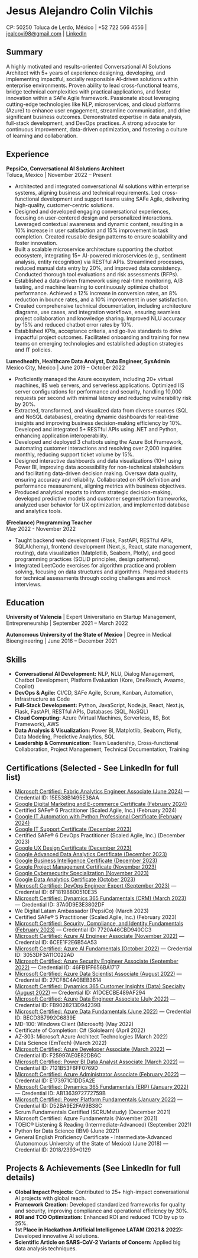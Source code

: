 # Jesus Alejandro Colin Vilchis

CP: 50250 Toluca de Lerdo, México | +52 722 566 4556 | jealcovi98@gmail.com | [LinkedIn](https://www.linkedin.com/in/jealcovi/)

## Summary

A highly motivated and results-oriented Conversational AI Solutions Architect with 5+ years of experience designing, developing, and implementing impactful, socially responsible AI-driven solutions within enterprise environments. Proven ability to lead cross-functional teams, bridge technical complexities with practical applications, and foster innovation within a SAFe Agile framework.  Passionate about leveraging cutting-edge technologies like NLP, microservices, and cloud platforms (Azure) to enhance user engagement, streamline communication, and drive significant business outcomes. Demonstrated expertise in data analysis, full-stack development, and DevOps practices.  A strong advocate for continuous improvement, data-driven optimization, and fostering a culture of learning and collaboration.

## Experience

**PepsiCo, Conversational AI Solutions Architect**  
Toluca, Mexico | November 2022 – Present

* Architected and integrated conversational AI solutions within enterprise systems, aligning business and technical requirements. Led cross-functional development and support teams using SAFe Agile, delivering high-quality, customer-centric solutions.
* Designed and developed engaging conversational experiences, focusing on user-centered design and personalized interactions. Leveraged contextual awareness and dynamic content, resulting in a 10% increase in user satisfaction and 15% improvement in task completion. Created reusable design patterns to ensure scalability and foster innovation.
* Built a scalable microservice architecture supporting the chatbot ecosystem, integrating 15+ AI-powered microservices (e.g., sentiment analysis, entity recognition) via RESTful APIs. Streamlined processes, reduced manual data entry by 20%, and improved data consistency. Conducted thorough tool evaluations and risk assessments (RFPs).
* Established a data-driven framework using real-time monitoring, A/B testing, and machine learning to continuously optimize chatbot performance. Achieved a 12% increase in conversion rates, an 8% reduction in bounce rates, and a 10% improvement in user satisfaction.
* Created comprehensive technical documentation, including architecture diagrams, use cases, and integration workflows, ensuring seamless project collaboration and knowledge sharing. Improved NLU accuracy by 15% and reduced chatbot error rates by 10%.
* Established KPIs, acceptance criteria, and go-live standards to drive impactful project outcomes. Facilitated onboarding and training for new teams on emerging technologies and established adoption strategies and IT policies.

**Lumedhealth, Healthcare Data Analyst, Data Engineer, SysAdmin**  
Mexico City, Mexico | June 2019 – October 2022

* Proficiently managed the Azure ecosystem, including 20+ virtual machines, IIS web servers, and serverless applications. Optimized IIS server configurations for performance and security, handling 10,000 requests per second with minimal latency and reducing vulnerability risk by 20%.
* Extracted, transformed, and visualized data from diverse sources (SQL and NoSQL databases), creating dynamic dashboards for real-time insights and improving business decision-making efficiency by 10%. Developed and integrated 5+ RESTful APIs using .NET and Python, enhancing application interoperability.
* Developed and deployed 3 chatbots using the Azure Bot Framework, automating customer interactions and resolving over 2,000 inquiries monthly, reducing support ticket volume by 15%.
* Designed interactive dashboards and data visualizations (10+) using Power BI, improving data accessibility for non-technical stakeholders and facilitating data-driven decision making. Oversaw data quality, ensuring accuracy and reliability.  Collaborated on KPI definition and performance measurement, aligning metrics with business objectives.
* Produced analytical reports to inform strategic decision-making, developed predictive models and customer segmentation frameworks, analyzed user behavior for UX optimization, and implemented database and analytics tools.

**(Freelance) Programming Teacher**  
May 2022 - November 2022

* Taught backend web development (Flask, FastAPI, RESTful APIs, SQLAlchemy), frontend development (Next.js, React, state management, routing), data visualization (Matplotlib, Seaborn, Plotly), and good programming practices (SOLID principles, design patterns).
* Integrated LeetCode exercises for algorithm practice and problem solving, focusing on data structures and algorithms. Prepared students for technical assessments through coding challenges and mock interviews.


## Education

**University of Valencia** | Expert Universitario en Startup Management, Entrepreneurship | September 2021 – March 2022

**Autonomous University of the State of Mexico** | Degree in Medical Bioengineering | June 2016 – December 2021


##  Skills

* **Conversational AI Development:** NLP, NLU, Dialog Management, Chatbot Development, Platform Evaluation (Kore, OneReach, Avaamo, Copilot)
* **DevOps & Agile:** CI/CD, SAFe Agile, Scrum, Kanban, Automation, Infrastructure as Code
* **Full-Stack Development:** Python, JavaScript, Node.js, React, Next.js, Flask, FastAPI, RESTful APIs, Databases (SQL, NoSQL)
* **Cloud Computing:** Azure (Virtual Machines, Serverless, IIS, Bot Framework), AWS
* **Data Analysis & Visualization:** Power BI, Matplotlib, Seaborn, Plotly, Data Modeling, Predictive Analytics, SQL
* **Leadership & Communication:** Team Leadership, Cross-functional Collaboration, Project Management, Technical Documentation, Training

## Certifications (Selected - See LinkedIn for full list)

* [Microsoft Certified: Fabric Analytics Engineer Associate (June 2024)](https://learn.microsoft.com/api/credentials/share/es-mx/jealcovi/15E538B1495E38AA?sharingId=8059736B182BEA06) — Credential ID: 15E538B1495E38AA 
* [Google Digital Marketing and E-commerce Certificate (February 2024)](https://coursera.org/share/848954d49464d837c4b569cf4e81e3fe)
* Certified SAFe® 6 Practitioner (Scaled Agile, Inc.) (February 2024) 
* [Google IT Automation with Python Professional Certificate (February 2024)](https://coursera.org/share/9bcf23673d1c450b7f6c2e1282326889)
* [Google IT Support Certificate (December 2023)](https://coursera.org/share/c058cf24e0b44a3c2a4abe1b789c88f2)
* Certified SAFe® 6 DevOps Practitioner (Scaled Agile, Inc.) (December 2023) 
* [Google UX Design Certificate (December 2023)](https://coursera.org/share/7ae48c8286df757c59fec15d16fd81ca)
* [Google Advanced Data Analytics Certificate (December 2023)](https://coursera.org/share/0d86954d136f18a919cee4c413075022)
* [Google Business Intelligence Certificate (December 2023)](https://coursera.org/share/dac705f315c7675eb5dfd76e1c058a2d)
* [Google Project Management Certificate (November 2023)](https://coursera.org/share/c59d70ddf7e12231b8710abd1f15dc6e)
* [Google Cybersecurity Specialization (November 2023)](https://coursera.org/share/1a690ef2d4f284ed3d298a95e14de1b3)
* [Google Data Analytics Certificate (October 2023)](https://coursera.org/share/7b490c1308de34eb7c054f58c8c7d7a4)
* [Microsoft Certified: DevOps Engineer Expert (September 2023)](https://learn.microsoft.com/api/credentials/share/es-mx/jealcovi/6F18198800510E35?sharingId=8059736B182BEA06) — Credential ID: 6F18198800510E35
* [Microsoft Certified: Dynamics 365 Fundamentals (CRM) (March 2023)](https://learn.microsoft.com/api/credentials/share/es-mx/jealcovi/37A0D9E3E3802DF?sharingId=8059736B182BEA06) — Credential ID: 37A0D9E3E3802DF
* We Digital Latam Ambassador (PepsiCo) (March 2023)
* Certified SAFe® 5 Practitioner (Scaled Agile, Inc.) (February 2023)
* [Microsoft Certified: Security, Compliance, and Identity Fundamentals (February 2023)](https://learn.microsoft.com/api/credentials/share/es-mx/jealcovi/7720A46CBD940CC3?sharingId=8059736B182BEA06) — Credential ID: 7720A46CBD940CC3
* [Microsoft Certified: Azure AI Engineer Associate (November 2022)](https://learn.microsoft.com/api/credentials/share/es-mx/jealcovi/6CEE1F2E6B54A53?sharingId=8059736B182BEA06) — Credential ID: 6CEE1F2E6B54A53
* [Microsoft Certified: Azure AI Fundamentals (October 2022)](https://learn.microsoft.com/api/credentials/share/es-mx/jealcovi/3053DF3A11C022AD?sharingId=8059736B182BEA06) — Credential ID: 3053DF3A11C022AD
* [Microsoft Certified: Azure Security Engineer Associate (September 2022)](https://learn.microsoft.com/api/credentials/share/es-mx/jealcovi/46FB1FF656BA1717?sharingId=8059736B182BEA06) — Credential ID: 46FB1FF656BA1717
* [Microsoft Certified: Azure Data Scientist Associate (August 2022)](https://learn.microsoft.com/api/credentials/share/es-mx/jealcovi/27CF8C4A0BEB3614?sharingId=8059736B182BEA06) — Credential ID: 27CF8C4A0BEB3614
* [Microsoft Certified: Dynamics 365 Customer Insights (Data) Specialty (August 2022)](https://learn.microsoft.com/api/credentials/share/es-mx/jealcovi/A1DCECBE489AF294?sharingId=8059736B182BEA06) — Credential ID: A1DCECBE489AF294
* [Microsoft Certified: Azure Data Engineer Associate (July 2022)](https://learn.microsoft.com/api/credentials/share/es-mx/jealcovi/FB9028213D94239B?sharingId=8059736B182BEA06) — Credential ID: FB9028213D94239B
* [Microsoft Certified: Azure Data Fundamentals (June 2022)](https://learn.microsoft.com/api/credentials/share/es-mx/jealcovi/BECD3B7992C6839E?sharingId=8059736B182BEA06) — Credential ID: BECD3B7992C6839E
* MD-100: Windows Client (Microsoft) (May 2022)
* Certificate of Completion: C# (Sololearn) (April 2022) 
* AZ-303: Microsoft Azure Architect Technologies (March 2022)
* Data Science (EmTech) (March 2022)
* [Microsoft Certified: Azure Developer Associate (March 2022)](https://learn.microsoft.com/api/credentials/share/es-mx/jealcovi/F25997AE0E82DB6C?sharingId=8059736B182BEA06) — Credential ID: F25997AE0E82DB6C
* [Microsoft Certified: Power BI Data Analyst Associate (March 2022)](https://learn.microsoft.com/api/credentials/share/es-mx/jealcovi/7121B53F6FF0769D?sharingId=8059736B182BEA06) — Credential ID: 7121B53F6FF0769D
* [Microsoft Certified: Azure Administrator Associate (February 2022)](https://learn.microsoft.com/api/credentials/share/es-mx/jealcovi/E173971C1DD5A2E?sharingId=8059736B182BEA06) — Credential ID: E173971C1DD5A2E
* [Microsoft Certified: Dynamics 365 Fundamentals (ERP) (January 2022)](https://learn.microsoft.com/api/credentials/share/es-mx/jealcovi/AB1363972772759B?sharingId=8059736B182BEA06) — Credential ID: AB1363972772759B
* [Microsoft Certified: Power Platform Fundamentals (January 2022)](https://learn.microsoft.com/api/credentials/share/es-mx/jealcovi/D52BA9E2FA99B38C?sharingId=8059736B182BEA06) — Credential ID: D52BA9E2FA99B38C
* Scrum Fundamentals Certified (SCRUMstudy) (December 2021) 
* Microsoft Certified: Azure Fundamentals (November 2021)
* TOEIC® Listening & Reading (Intermediate-Advanced) (September 2021) 
* Python for Data Science (IBM) (June 2021) 
* General English Proficiency Certificate - Intermediate-Advanced (Autonomous University of the State of Mexico) (June 2018) — Credential ID: 2018/2393*0129


## Projects & Achievements (See LinkedIn for full details)

* **Global Impact Projects:** Contributed to 25+ high-impact conversational AI projects with global reach.
* **Framework Creation:** Developed standardized frameworks for quality and security, improving compliance and operational efficiency by 30%.
* **ROI and TCO Optimization:** Enhanced ROI and reduced TCO by up to 25%.
* **1st Place in Hackathon Artificial Intelligence LATAM (2021 & 2022):** Developed innovative AI solutions.
* **Scientific Article on SARS-CoV-2 Variants of Concern:** Applied big data analysis techniques.